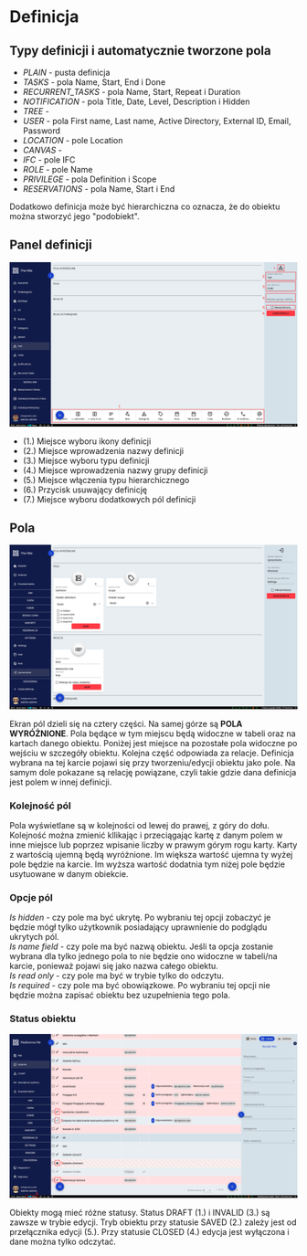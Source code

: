 # Definicja
## Typy definicji i automatycznie tworzone pola
* *PLAIN* - pusta definicja
* *TASKS* - pola Name, Start, End i Done
* *RECURRENT_TASKS* - pola Name, Start, Repeat i Duration
* *NOTIFICATION* - pola Title, Date, Level, Description i Hidden
* *TREE* - 
* *USER* - pola First name, Last name, Active Directory, External ID, Email, Password
* *LOCATION* - pole Location
* *CANVAS* - 
* *IFC* - pole IFC
* *ROLE* - pole Name
* *PRIVILEGE* - pola Definition i Scope
* *RESERVATIONS* - pola Name, Start i End

Dodatkowo definicja może być hierarchiczna co oznacza, że do obiektu można stworzyć jego "podobiekt".  

## Panel definicji
![Panel definicji](images/panel-definicji.png)

* (1.) Miejsce wyboru ikony definicji
* (2.) Miejsce wprowadzenia nazwy definicji
* (3.) Miejsce wyboru typu definicji
* (4.) Miejsce wprowadzenia nazwy grupy definicji
* (5.) Miejsce włączenia typu hierarchicznego
* (6.) Przycisk usuwający definicję
* (7.) Miejsce wyboru dodatkowych pól definicji


## Pola
![Pola](images/pola.png)

Ekran pól dzieli się na cztery części. Na samej górze są **POLA WYRÓŻNIONE**. Pola będące w tym miejscu będą widoczne w tabeli oraz na kartach danego obiektu. Poniżej jest miejsce na pozostałe pola widoczne po wejściu w szczegóły obiektu. Kolejna część odpowiada za relacje. Definicja wybrana na tej karcie pojawi się przy tworzeniu/edycji obiektu jako pole. Na samym dole pokazane są relację powiązane, czyli takie gdzie dana definicja jest polem w innej definicji. 

### Kolejność pól
Pola wyświetlane są w kolejności od lewej do prawej, z góry do dołu. Kolejność można zmienić kllikając i przeciągając kartę z danym polem w inne miejsce lub poprzez wpisanie liczby w prawym górym rogu karty. Karty z wartością ujemną będą wyróżnione. Im większa wartość ujemna ty wyżej pole będzie na karcie. Im wyższa wartość dodatnia tym niżej pole będzie usytuowane w danym obiekcie. 

### Opcje pól
*Is hidden* - czy pole ma być ukrytę. Po wybraniu tej opcji zobaczyć je będzie mógł tylko użytkownik posiadający uprawnienie do podglądu ukrytych pól.  
*Is name field* - czy pole ma być nazwą obiektu. Jeśli ta opcja zostanie wybrana dla tylko jednego pola to nie będzie ono widoczne w tabeli/na karcie, ponieważ pojawi się jako nazwa całego obiektu.  
*Is read only* - czy pole ma być w trybie tylko do odczytu.   
*Is required* - czy pole ma być obowiązkowe. Po wybraniu tej opcji nie będzie można zapisać obiektu bez uzupełnienia tego pola. 

### Status obiektu
![Status obiektu](images/pola-status.png)

Obiekty mogą mieć różne statusy. Status DRAFT (1.) i INVALID (3.) są zawsze w trybie edycji. Tryb obiektu przy statusie SAVED (2.) zależy jest od przełącznika edycji (5.). Przy statusie CLOSED (4.) edycja jest wyłączona i dane można tylko odczytać.
